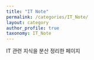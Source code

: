 ```yaml
---
title: "IT Note"
permalink: /categories/IT_Note/
layout: category
author_profile: true
taxonomy: IT_Note
---
```


IT 관련 지식을 분산 정리한 페이지
